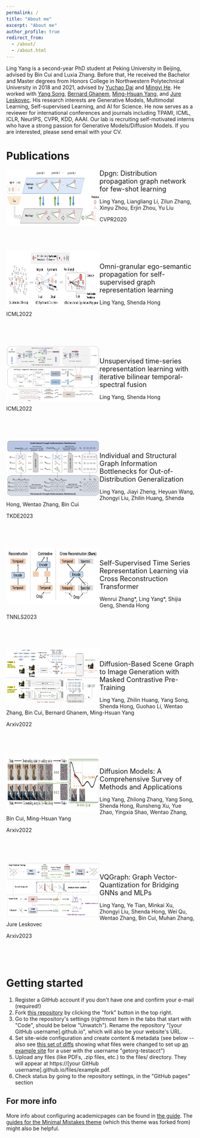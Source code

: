 ```yaml
---
permalink: /
title: "About me"
excerpt: "About me"
author_profile: true
redirect_from: 
  - /about/
  - /about.html
---
```


Ling Yang is a second-year PhD student at Peking University in Beijing, advised by Bin Cui and Luxia Zhang. Before that, He received the Bachelor and Master degrees from Honors College in Northwestern Polytechnical University in 2018 and 2021, advised by [Yuchao Dai](https://scholar.google.com/citations?user=fddAbqsAAAAJ&hl=zh-CN) and [Mingyi He](https://scholar.google.com/citations?user=gLnLpAsAAAAJ&hl=en). He worked with [Yang Song](https://yang-song.net/), [Bernard Ghanem](https://scholar.google.com/citations?user=rVsGTeEAAAAJ&hl=zh-CN),  [Ming-Hsuan Yang](https://scholar.google.com/citations?user=p9-ohHsAAAAJ&hl=zh-CN), and [Jure Leskovec](https://scholar.google.com/citations?user=Q_kKkIUAAAAJ&hl=zh-CN). His research interests are Generative Models, Multimodal Learning, Self-supervised Learning, and AI for Science. He now serves as a reviewer for international conferences and journals including TPAMI, ICML, ICLR, NeurIPS, CVPR, KDD, AAAI. Our lab is recruiting self-motivated interns who have a strong passion for Generative Models/Diffusion Models. If you are interested, please send email with your CV.


# Publications
<img src = "https://github.com/YangLing0818/YangLing0818.github.io/blob/master/images/dpgn.png" align = "left" height= "150" width = "250">


<font size=4>Dpgn: Distribution propagation graph network for few-shot learning</font>


Ling Yang, Liangliang Li, Zilun Zhang, Xinyu Zhou, Erjin Zhou, Yu Liu

CVPR2020 
&nbsp;

&nbsp;

&nbsp;

<img src = "https://github.com/YangLing0818/YangLing0818.github.io/blob/master/images/oepg.png" align = "left" height= "150" width = "250">

&nbsp;

<font size=4>Omni-granular ego-semantic propagation for self-supervised graph representation learning</font>


Ling Yang, Shenda Hong



ICML2022 
&nbsp;

&nbsp;

&nbsp;

<img src = "https://github.com/YangLing0818/YangLing0818.github.io/blob/master/images/btsf.png" align = "left" height= "150" width = "250">

&nbsp;

<font size=4>Unsupervised time-series representation learning with iterative bilinear temporal-spectral fusion</font>


Ling Yang, Shenda Hong



ICML2022 
&nbsp;

&nbsp;

&nbsp;

<img src = "https://github.com/YangLing0818/YangLing0818.github.io/blob/master/images/isgib.png" align = "left" height= "150" width = "250">

&nbsp;

<font size=4>Individual and Structural Graph Information Bottlenecks for Out-of-Distribution Generalization</font>


Ling Yang, Jiayi Zheng, Heyuan Wang, Zhongyi Liu, Zhilin Huang, Shenda Hong, Wentao Zhang, Bin Cui



TKDE2023 
&nbsp;

&nbsp;

&nbsp;

<img src = "https://github.com/YangLing0818/YangLing0818.github.io/blob/master/images/transformer.png" align = "left" height= "150" width = "250">

&nbsp;

<font size=4>Self-Supervised Time Series Representation Learning via Cross Reconstruction Transformer</font>


Wenrui Zhang*, Ling Yang*, Shijia Geng, Shenda Hong



TNNLS2023
&nbsp;

&nbsp;

&nbsp;

<img src = "https://github.com/YangLing0818/YangLing0818.github.io/blob/master/images/sgdiff.png" align = "left" height= "150" width = "250">

&nbsp;

<font size=4>Diffusion-Based Scene Graph to Image Generation with Masked Contrastive Pre-Training</font>


Ling Yang, Zhilin Huang, Yang Song, Shenda Hong, Guohao Li, Wentao Zhang, Bin Cui, Bernard Ghanem, Ming-Hsuan Yang



Arxiv2022
&nbsp;

&nbsp;

&nbsp;

<img src = "https://github.com/YangLing0818/YangLing0818.github.io/blob/master/images/survey.png" align = "left" height= "150" width = "250">

&nbsp;

<font size=4>Diffusion Models: A Comprehensive Survey of Methods and Applications</font>


Ling Yang, Zhilong Zhang, Yang Song, Shenda Hong, Runsheng Xu, Yue Zhao, Yingxia Shao, Wentao Zhang, Bin Cui, Ming-Hsuan Yang



Arxiv2022
&nbsp;

&nbsp;

&nbsp;

<img src = "https://github.com/YangLing0818/YangLing0818.github.io/blob/master/images/vqgraph.png" align = "left" height= "150" width = "250">

&nbsp;

<font size=4>VQGraph: Graph Vector-Quantization for Bridging GNNs and MLPs</font>


Ling Yang, Ye Tian, Minkai Xu, Zhongyi Liu, Shenda Hong, Wei Qu, Wentao Zhang, Bin Cui, Muhan Zhang, Jure Leskovec



Arxiv2023
&nbsp;

&nbsp;

&nbsp;


Getting started
======
1. Register a GitHub account if you don't have one and confirm your e-mail (required!)
1. Fork [this repository](https://github.com/academicpages/academicpages.github.io) by clicking the "fork" button in the top right. 
1. Go to the repository's settings (rightmost item in the tabs that start with "Code", should be below "Unwatch"). Rename the repository "[your GitHub username].github.io", which will also be your website's URL.
1. Set site-wide configuration and create content & metadata (see below -- also see [this set of diffs](http://archive.is/3TPas) showing what files were changed to set up [an example site](https://getorg-testacct.github.io) for a user with the username "getorg-testacct")
1. Upload any files (like PDFs, .zip files, etc.) to the files/ directory. They will appear at https://[your GitHub username].github.io/files/example.pdf.  
1. Check status by going to the repository settings, in the "GitHub pages" section



For more info
------
More info about configuring academicpages can be found in [the guide](https://academicpages.github.io/markdown/). The [guides for the Minimal Mistakes theme](https://mmistakes.github.io/minimal-mistakes/docs/configuration/) (which this theme was forked from) might also be helpful.
